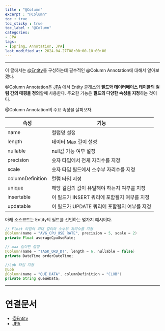 ```yaml
---
title : "@Column"
excerpt : "@Column"
toc : true
toc_sticky : true
toc_label : "@Column"
categories:
- JPA
tags:
- [Spring, Annotation, JPA]
last_modified_at: 2024-04-27T08:00:00-10:00:00
---
```

  
---
  
 이 글에서는 [@Entity](../../jpa/jpa-@Entity)를 구성하는데 필수적인 @Column Annotation에 대해서 알아보겠다. 

 @Column Annotation은 [JPA](../../jpa/jpa-JPA) 에서 Entity 클래스의 **필드와 데이터베이스 테이블의 컬럼 간의 매핑을 정의**할때 사용한다. 주요한 기능은 **필드의 다양한 속성을 지정**하는 것이다.

 @Column Annotation의 주요 속성을 살펴보자.

| 속성               | 기능                           |
| ---------------- | ---------------------------- |
| name             | 컬럼명 설정                       |
| length           | 데이터 Max 길이 설정                |
| nullable         | null값 가능 여부 설정               |
| precision        | 숫자 타입에서 전체 자리수를 지정           |
| scale            | 숫자 타입 필드에서 소수부 자리수를 지정       |
| columnDefinition | 컬럼 타입 지정                     |
| unique           | 해당 컬럼의 값이 유일해야 하는지 여부를 지정    |
| insertable       | 이 필드가 INSERT 쿼리에 포함될지 여부를 지정 |
| updatable        | 이 필드가 UPDATE 쿼리에 포함될지 여부를 지정 |

 아래 소스코드는 Entity의 필드를 선언하는 몇가지 예시이다.
  
```java
// Float 타입의 최대 길이와 소수부 자리수를 지정
@Column(name = "AVG_CPU_USE_RATE", precision = 5, scale = 2)  
private Float averageCpuUseRate;

// max 길이만 설정
@Column(name = "TASK_ORD_DT", length = 6, nullable = false)  
private DateTime orderDateTime;

//Lob 타입 지정
@Lob  
@Column(name = "QUE_DATA", columnDefinition = "CLOB")  
private String queueData;
```

---
  
# 연결문서
- [@Entity](../../jpa/jpa-@Entity)
- [JPA](../../jpa/jpa-JPA)
